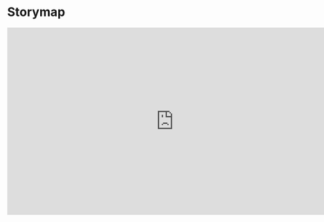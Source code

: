 # **Storymap**

<iframe width="768" height="432" src="https://miro.com/app/live-embed/uXjVKajqbK8=/?moveToViewport=-1862,-1469,4768,2282&embedId=785917292310" frameborder="0" scrolling="no" allow="fullscreen; clipboard-read; clipboard-write" allowfullscreen></iframe>
